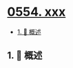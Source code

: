 # [0554. xxx](https://github.com/Tdahuyou/TNotes.leetcode/tree/main/notes/0554.%20xxx)

<!-- region:toc -->

- [1. 📝 概述](#1--概述)

<!-- endregion:toc -->

## 1. 📝 概述
